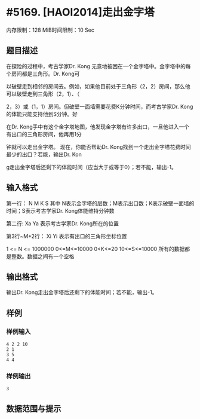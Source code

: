 # #5169. [HAOI2014]走出金字塔

内存限制：128 MiB时间限制：10 Sec

## 题目描述

在探险的过程中，考古学家Dr. Kong 无意地被困在一个金字塔中。金字塔中的每个房间都是三角形。Dr. Kong可

以破壁走到相邻的房间去。例如，如果他目前处于三角形（2，2）房间，那么他可以破壁走到三角形（2，1）、（

2，3）或（1，1）房间。但破壁一面墙需要花费K分钟时间，而考古学家Dr. Kong 的体能只能支持他到S分钟。好

在Dr. Kong手中有这个金字塔地图，他发现金字塔有许多出口，一旦他进入一个有出口的三角形房间，他再用1分

钟就可以走出金字塔。 现在，你能否帮助Dr. Kong找到一个走出金字塔花费时间最少的出口？若能，输出Dr. Kon

g走出金字塔后还剩下的体能时间（应当大于或等于0）；若不能，输出-1。

## 输入格式

第一行： N M K S 其中 N表示金字塔的层数；M表示出口数；K表示破壁一面墙的时间；S表示考古学家Dr. Kong体能维持分钟数

第二行: Xa Ya 表示考古学家Dr. Kong所在的位置

第3行~M+2行： Xi Yi 表示有出口的三角形坐标位置

1 <= N <= 1000000 0<=M<=10000 0<K<=20 10<=S<=10000 所有的数据都是整数。数据之间有一个空格

## 输出格式

输出Dr. Kong走出金字塔后还剩下的体能时间；若不能，输出-1。

## 样例

### 样例输入

    
    4 2 2 10
    2 1
    3 5
    4 4
    

### 样例输出

    
    3
    

## 数据范围与提示
